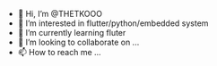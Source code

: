 - 👋 Hi, I’m @THETKOOO
- 👀 I’m interested in flutter/python/embedded system
- 🌱 I’m currently learning fluter
- 💞️ I’m looking to collaborate on ...
- 📫 How to reach me ...

<!---
THETKOOO/THETKOOO is a ✨ special ✨ repository because its `README.md` (this file) appears on your GitHub profile.
You can click the Preview link to take a look at your changes.
--->
